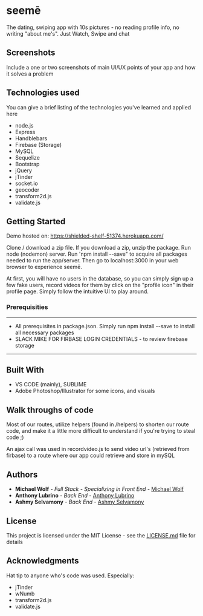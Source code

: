 # seemē

The dating, swiping app with 10s pictures - no reading profile info, no writing "about me's". Just Watch, Swipe and chat

## Screenshots
Include a one or two screenshots of main UI/UX points of your app and how it solves a problem

## Technologies used
You can give a brief listing of the technologies you've learned and applied here
- node.js
- Express
- Handblebars
- Firebase (Storage)
- MySQL
- Sequelize
- Bootstrap
- jQuery
- jTinder
- socket.io
- geocoder
- transform2d.js
- validate.js

## Getting Started

Demo hosted on: https://shielded-shelf-51374.herokuapp.com/

Clone / download a zip file. If you download a zip, unzip the package. Run node (nodemon) server. Run 'npm install --save" to acquire all packages needed to run the app/server. Then go to localhost:3000 in your web browser to experience seemē.

At first, you will have no users in the database, so you can simply sign up a few fake users, record videos for them by click on the "profile icon" in their profile page. Simply follow the intuitive UI to play around.

### Prerequisities

----
- All prerequisites in package.json. Simply run npm install --save to install all necessary packages
- SLACK MIKE FOR FIRBASE LOGIN CREDENTIALS - to review firebase storage
----

## Built With

* VS CODE (mainly), SUBLIME 
* Adobe Photoshop/Illustrator for some icons, and visuals  

## Walk throughs of code
Most of our routes, utilize helpers (found in /helpers) to shorten our route code, and make it a little more difficult to understand if you're trying to steal code ;)

An ajax call was used in recordvideo.js to send video url's (retrieved from firbase) to a route where our app could retrieve and store in mySQL

## Authors

* **Michael Wolf** - *Full Stack - Specializing in Front End* - [Michael Wolf](https://github.com/mikelearning91)
* **Anthony Lubrino** - *Back End* - [Anthony Lubrino](https://github.com/Apofenic)
* **Ashmy Selvamony** - *Back End* - [Ashmy Selvamony](https://github.com/premiash)

## License

This project is licensed under the MIT License - see the [LICENSE.md](LICENSE.md) file for details

## Acknowledgments

Hat tip to anyone who's code was used. Especially:
* jTinder
* wNumb
* transform2d.js
* validate.js